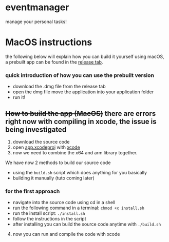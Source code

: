 # eventmanager
manage your personal tasks! 

# MacOS instructions
the following below will explain how you can build it yourself using macOS, a prebuilt app can be found in the [release tab](https://github.com/AkameTheCoder/eventmanager/releases).

### quick introduction of how you can use the prebuilt version
- download the .dmg file from the release tab
- open the dmg file move the application into your application folder
- run it!
## ~~How to build the app (MacOS)~~ there are errors right now with compiling in xcode, the issue is being investigated

1. download the source code
2. open [app.xcodeproj](https://github.com/AkameTheCoder/eventmanager/tree/main/app/app.xcodeproj) with [xcode](https://apps.apple.com/de/app/xcode/id497799835?l=en-GB&mt=12)
3. now we need to combine the x64 and arm library together.

We have now 2 methods to build our source code
- using the `build.sh` script which does anything for you basically
- building it manually (tuto coming later)


### for the first approach
- navigate into the source code using cd in a shell
- run the following command in a terminal: `chmod +x install.sh`
- run the install script: `./install.sh`
- follow the instructions in the script
- after installing you can build the source code anytime with `./build.sh`

4. now you can run and compile the code with xcode



